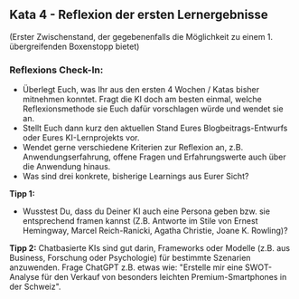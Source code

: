 ## Kata 4 - Reflexion der ersten Lernergebnisse
(Erster Zwischenstand, der gegebenenfalls die Möglichkeit zu einem 1. übergreifenden Boxenstopp bietet)

### Reflexions Check-In:
  - Überlegt Euch, was Ihr aus den ersten 4 Wochen / Katas bisher mitnehmen konntet. Fragt die KI doch am besten einmal, welche Reflexionsmethode sie Euch dafür vorschlagen würde und wendet sie an.
  - Stellt Euch dann kurz den aktuellen Stand Eures Blogbeitrags-Entwurfs oder Eures KI-Lernprojekts vor.
  - Wendet gerne verschiedene Kriterien zur Reflexion an, z.B. Anwendungserfahrung, offene Fragen und Erfahrungswerte auch über die Anwendung hinaus.
  - Was sind drei konkrete, bisherige Learnings aus Eurer Sicht?

**Tipp 1:**
- Wusstest Du, dass du Deiner KI auch eine Persona geben bzw. sie entsprechend framen kannst (Z.B. Antworte im Stile von Ernest Hemingway, Marcel Reich-Ranicki, Agatha Christie, Joane K. Rowling)?

**Tipp 2:** Chatbasierte KIs sind gut darin, Frameworks oder Modelle (z.B. aus Business, Forschung oder Psychologie) für bestimmte Szenarien anzuwenden. Frage ChatGPT z.B. etwas wie: "Erstelle mir eine SWOT-Analyse für den Verkauf von besonders leichten Premium-Smartphones in der Schweiz".
